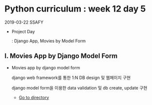 # Python curriculum : week 12 day 5

2019-03-22 SSAFY

* Project Day

  : Django App, Movies by Model Form



## I. Movies App by Django Model Form

* Movies app by django model form

  django web framework를 통한 1:N DB design 및 웹페이지 구현

  django model form을 이용한 data validation 및 db create, update 구현

  - [Go to directory](https://github.com/jiwookseo/web_projects/tree/master/Django_App/movie_django_ModelForm)

